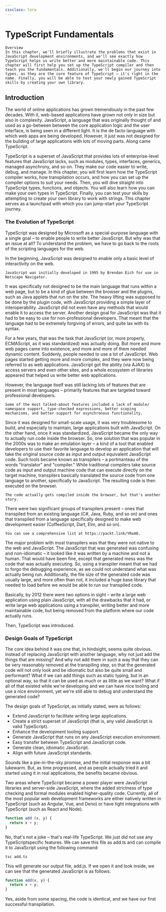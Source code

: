 ```yaml
---
cssclass: lora
---
```


# TypeScript Fundamentals

```info
Overview
In this chapter, we'll briefly illustrate the problems that exist in JavaScript development environments, and we'll see exactly how TypeScript helps us write better and more maintainable code. This chapter will first help you set up the TypeScript compiler and then teach you the fundamentals. Additionally, we'll begin our journey into types, as they are the core feature of TypeScript – it's right in the name. Finally, you will be able to test your newly gained TypeScript skills by creating your own library.
```

## Introduction

The world of online applications has grown tremendously in the past few decades. With it, web-based applications have grown not only in size but also in complexity. JavaScript, a language that was originally thought of and used as a go-between between the core application logic and the user interface, is being seen in a different light. It is the de facto language with which web apps are being developed. However, it just was not designed for the building of large applications with lots of moving parts. Along came TypeScript.

TypeScript is a superset of JavaScript that provides lots of enterprise-level features that JavaScript lacks, such as modules, types, interfaces, generics, managed asynchrony, and so on. They make our code easier to write, debug, and manage. In this chapter, you will first learn how the TypeScript compiler works, how transpilation occurs, and how you can set up the compiler options to suit your needs. Then, you will dive straight into TypeScript types, functions, and objects. You will also learn how you can make your own types in TypeScript. Finally, you can test your skills by attempting to create your own library to work with strings. This chapter serves as a launchpad with which you can jump-start your TypeScript journey.

### The Evolution of TypeScript

TypeScript was designed by Microsoft as a special-purpose language with a single goal – to enable people to write better JavaScript. But why was that an issue at all? To understand the problem, we have to go back to the roots of the scripting languages for the web.

In the beginning, JavaScript was designed to enable only a basic level of interactivity on the web.

```note
JavaScript was initially developed in 1995 by Brendan Eich for use in Netscape Navigator.
```

It was specifically not designed to be the main language that runs within a web page, but to be a kind of glue between the browser and the plugins, such as Java applets that run on the site. The heavy lifting was supposed to be done by the plugin code, with JavaScript providing a simple layer of interoperability. JavaScript did not even have any methods that would enable it to access the server. Another design goal for JavaScript was that it had to be easy to use for non-professional developers. That meant that the language had to be extremely forgiving of errors, and quite lax with its syntax.

For a few years, that was the task that JavaScript (or, more properly, ECMAScript, as it was standardized) was actually doing. But more and more web pages came into existence, and more and more of them needed dynamic content. Suddenly, people needed to use a lot of JavaScript. Web pages started getting more and more complex, and they were now being referred to as web applications. JavaScript got the ability (via AJAX) to access servers and even other sites, and a whole ecosystem of libraries appeared that helped us write better web applications.

However, the language itself was still lacking lots of features that are present in most languages – primarily features that are targeted toward professional developers.

```note
Some of the most talked-about features included a lack of module/ namespace support, type-checked expressions, better scoping mechanisms, and better support for asynchronous functionality.
```

Since it was designed for small-scale usage, it was very troublesome to build, and especially to maintain, large applications built with JavaScript. On the other hand, once it was standardized, JavaScript became the only way to actually run code inside the browser. So, one solution that was popular in the 2000s was to make an emulation layer – a kind of a tool that enabled developers to use their favorite language to develop an application that will take the original source code as input and output equivalent JavaScript code. Such tools became known as transpilers – a portmanteau of the words "translator" and "compiler." While traditional compilers take source code as input and output machine code that can execute directly on the target machine, transpilers basically translated the source code from one language to another, specifically to JavaScript. The resulting code is then executed on the browser.

```note
The code actually gets compiled inside the browser, but that's another story.
```

There were two significant groups of transpilers present – ones that transpiled from an existing language (C#, Java, Ruby, and so on) and ones that transpiled from a language specifically designed to make web development easier (CoffeeScript, Dart, Elm, and so on).

```note
You can see a comprehensive list at https://packt.link/YRoA0.
```

The major problem with most transpilers was that they were not native to the web and JavaScript. The JavaScript that was generated was confusing and non-idiomatic – it looked like it was written by a machine and not a human. That would have been fine, except that generated mess was the code that was actually executing. So, using a transpiler meant that we had to forgo the debugging experience, as we could not understand what was actually being run. Additionally, the file size of the generated code was usually large, and more often than not, it included a huge base library that needed to load before we would be able to run our transpiled code.

Basically, by 2012 there were two options in sight – write a large web application using plain JavaScript, with all the drawbacks that it had, or write large web applications using a transpiler, writing better and more maintainable code, but being removed from the platform where our code actually runs.

Then, TypeScript was introduced.

### Design Goals of TypeScript

The core idea behind it was one that, in hindsight, seems quite obvious. Instead of replacing JavaScript with another language, why not just add the things that are missing? And why not add them in such a way that they can be very reasonably removed at the transpiling step, so that the generated code will not only look and be idiomatic but also be quite small and performant? What if we can add things such as static typing, but in an optional way, so that it can be used as much or as little as we want? What if all of that existed while we're developing and we can have nice tooling and use a nice environment, yet we're still able to debug and understand the generated code?

The design goals of TypeScript, as initially stated, were as follows: 
- Extend JavaScript to facilitate writing large applications. 
- Create a strict superset of JavaScript (that is, any valid JavaScript is valid TypeScript).
- Enhance the development tooling support.
- Generate JavaScript that runs on any JavaScript execution environment.
- Easy transfer between TypeScript and JavaScript code.
- Generate clean, idiomatic JavaScript.
- Align with future JavaScript standards.

Sounds like a pie-in-the-sky promise, and the initial response was a bit lukewarm. But, as time progressed, and as people actually tried it and started using it in real applications, the benefits became obvious.

Two areas where TypeScript became a power player were JavaScript libraries and server-side JavaScript, where the added strictness of type checking and formal modules enabled higher-quality code. Currently, all of the most popular web development frameworks are either natively written in TypeScript (such as Angular, Vue, and Deno) or have tight integrations with TypeScript (such as React and Node).

```ts
function add (x, y) {
  return x + y;
}
```

No, that's not a joke – that's real-life TypeScript. We just did not use any TypeScriptspecific features. We can save this file as add.ts and can compile it to JavaScript using the following command:

```shell
tsc add.ts
```

This will generate our output file, add.js. If we open it and look inside, we can see that the generated JavaScript is as follows:

```ts
function add(x, y) {
  return x + y;
}
```

Yes, aside from some spacing, the code is identical, and we have our first successful transpilation.